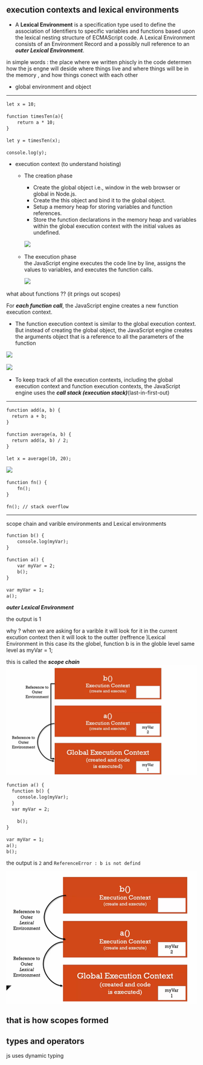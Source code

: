 
## execution contexts and lexical environments 

- A **Lexical Environment** is a specification type used to define the association of Identifiers to specific variables and functions based upon the lexical nesting structure of ECMAScript code. A Lexical Environment consists of an Environment Record and a possibly null reference to an ***outer Lexical Environment***.

in simple words : the place where we written phiscly in the code determen how the js engne will deside where things live and where things will be in the memory , and how things conect with each other 

- global environment and object 

---

```
let x = 10;

function timesTen(a){
    return a * 10;
}

let y = timesTen(x);

console.log(y);

```
- execution context (to understand hoisting)

  - The creation phase 
    - Create the global object i.e., window in the web browser or global in Node.js.
    - Create the this object and bind it to the global object.
    - Setup a memory heap for storing variables and function references.
    - Store the function declarations in the memory heap and variables within the global execution context with the initial values as undefined.

    ![](https://www.javascripttutorial.net/wp-content/uploads/2019/12/javascript-execution-context-global-execution-context-in-creation-phase.png)

  - The execution phase     
    the JavaScript engine executes the code line by line, assigns the values to variables, and executes the function calls.

    ![](https://www.javascripttutorial.net/wp-content/uploads/2019/12/javascript-execution-context-global-execution-context-in-execution-phase.png)

what about functions ?? (it prings out scopes)

For ***each function call***, the JavaScript engine creates a new function execution context.


- The function execution context is similar to the global execution context. But instead of creating the global object, the JavaScript engine creates the arguments object that is a reference to all the parameters of the function

![](https://www.javascripttutorial.net/wp-content/uploads/2019/12/javascript-execution-context-function-execution-context-in-creation-phase.png)

![](https://www.javascripttutorial.net/wp-content/uploads/2019/12/javascript-execution-context-function-execution-context-in-execution-phase.png)

- To keep track of all the execution contexts, including the global execution context and function execution contexts, the JavaScript engine uses the ***call stack (execution stack)***(last-in-first-out)

---

```
function add(a, b) {
  return a + b;
}

function average(a, b) {
  return add(a, b) / 2;
}

let x = average(10, 20);

```
![](https://www.javascripttutorial.net/wp-content/uploads/2019/12/JavaScript-Call-Stack.png)


```
function fn() {
    fn();
}

fn(); // stack overflow
```
---
scope chain and varible environments and Lexical environments 

```
function b() {
	console.log(myVar);
}

function a() {
	var myVar = 2;
	b();
}

var myVar = 1;
a();
```
***outer Lexical Environment*** 


the output is 1 

why ? 
when we are asking for a varible it will look for it in the current excution context then it will look to the outter  (reffrence )Lexical Environment in this case its the globel, function b is in the globle level same level as myVar = 1;    

this is called the ***scope chain***   
![](./imgs/000.PNG)

```
function a() {
  function b() {
    console.log(myVar);
  }
  var myVar = 2;
    
	b();
}

var myVar = 1;
a();
b();
```

the output is `2` and `ReferenceError : b is not defind `

![](./imgs/001.PNG)

that is how scopes formed 
---
## types and operators 

js uses dynamic typing 

